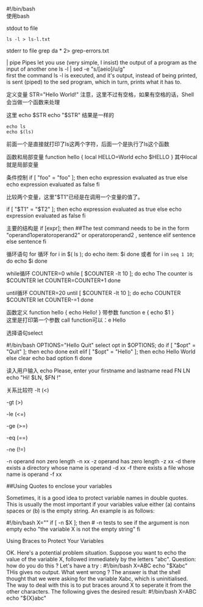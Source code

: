 #!/bin/bash  
使用bash

stdout to file

 	ls -l > ls-l.txt

stderr to file
	grep da * 2> grep-errors.txt

| pipe
Pipes let you use (very simple, I insist) the output of a program as the input of another one
	 ls -l | sed -e "s/[aeio]/u/g"   
 first the command ls -l is executed, and it's output, instead of being printed, is sent (piped) to the sed program, which in turn, prints what it has to.

定义变量
	STR="Hello World!"
注意，这里不过有空格，如果有空格的话，Shell会当做一个函数来处理

这里
	echo $STR
	echo "$STR"
结果是一样的

	echo ls
	echo $(ls)
前面一个是直接就打印了ls这两个字符，后面一个是执行了ls这个函数

函数和局部变量
 function hello {
                        local HELLO=World
                        echo $HELLO
                }
其中local就是局部变量

条件控制
if [ "foo" = "foo" ]; then
               echo expression evaluated as true
            else
               echo expression evaluated as false
            fi

比较两个变量，这里"$T1"已经是在调用一个变量的值了。

if [ "$T1" = "$T2" ]; then
                echo expression evaluated as true
            else
                echo expression evaluated as false
            fi

主要的结构是
if [expr]; then  ##The test command needs to be in the form "operand1<space>operator<space>operand2" or operator<space>operand2 , 
	sentence
elif
	sentence
else
	sentence
fi

循环语句
for 循环
for i in $( ls ); do
            echo item: $i
        done
或者
for i in `seq 1 10`;
        do
                echo $i
        done

while循环
COUNTER=0
while [  $COUNTER -lt 10 ]; do
   echo The counter is $COUNTER
   let COUNTER=COUNTER+1 
done

until循环
COUNTER=20
until [  $COUNTER -lt 10 ]; do
   echo COUNTER $COUNTER
   let COUNTER-=1
done

函数定义
 function hello {
               echo Hello!
           }
带参数
 function e {
                    echo $1 
                }  
这里是打印第一个参数
call function可以：e Hello


选择语句select

#!/bin/bash
OPTIONS="Hello Quit"
select opt in $OPTIONS; do
   if [ "$opt" = "Quit" ]; then
    echo done
    exit
   elif [ "$opt" = "Hello" ]; then
    echo Hello World
   else
    clear
    echo bad option
   fi
done

读入用户输入
echo Please, enter your firstname and lastname
read FN LN 
echo "Hi! $LN, $FN !"


关系比较符
-lt (<)

-gt (>)

-le (<=)

-ge (>=)

-eq (==)

-ne (!=)

-n	operand non zero length	-n xx
-z	operand has zero length	-z xx
-d	there exists a directory whose name is operand	-d xx
-f	there exists a file whose name is operand	 -f xx


##Using Quotes to enclose your variables

Sometimes, it is a good idea to protect variable names in double quotes. This is usually the most important if your variables value either (a) contains spaces or (b) is the empty string. An example is as follows:

#!/bin/bash
X=""
if [ -n $X ]; then 	# -n tests to see if the argument is non empty
	echo "the variable X is not the empty string"
fi

Using Braces to Protect Your Variables

OK. Here's a potential problem situation. Suppose you want to echo the value of the variable X, followed immediately by the letters "abc". Question: how do you do this ? Let's have a try :
#!/bin/bash
X=ABC
echo "$Xabc"
THis gives no output. What went wrong ? The answer is that the shell thought that we were asking for the variable Xabc, which is uninitialised. The way to deal with this is to put braces around X to seperate it from the other characters. The following gives the desired result:
#!/bin/bash
X=ABC
echo "${X}abc"
